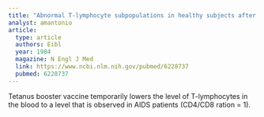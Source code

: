 ```yaml
---
title: "Abnormal T-lymphocyte subpopulations in healthy subjects after tetanus booster immunization"
analyst: amantonio
article:
  type: article
  authors: Eibl
  year: 1984
  magazine: N Engl J Med
  link: https://www.ncbi.nlm.nih.gov/pubmed/6228737
  pubmed: 6228737
---
```


Tetanus booster vaccine temporarily lowers the level of T-lymphocytes in the blood to a level that is observed in AIDS patients (CD4/CD8 ration = 1).

